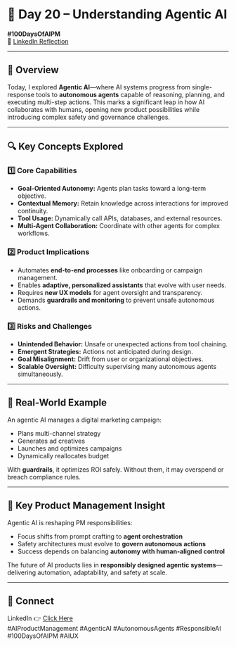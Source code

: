 # 🤖 Day 20 – Understanding Agentic AI  
**#100DaysOfAIPM**  
🔗 [LinkedIn Reflection](https://www.linkedin.com/posts/pmrajesh_100daysofaipm-100daysofaipm-agenticai-activity-7352048064875986944-K1Gk)

---

## 🎯 Overview

Today, I explored **Agentic AI**—where AI systems progress from single-response tools to **autonomous agents** capable of reasoning, planning, and executing multi-step actions. This marks a significant leap in how AI collaborates with humans, opening new product possibilities while introducing complex safety and governance challenges.

---

## 🔍 Key Concepts Explored

### 1️⃣ Core Capabilities
- **Goal-Oriented Autonomy:** Agents plan tasks toward a long-term objective.  
- **Contextual Memory:** Retain knowledge across interactions for improved continuity.  
- **Tool Usage:** Dynamically call APIs, databases, and external resources.  
- **Multi-Agent Collaboration:** Coordinate with other agents for complex workflows.  

### 2️⃣ Product Implications
- Automates **end-to-end processes** like onboarding or campaign management.  
- Enables **adaptive, personalized assistants** that evolve with user needs.  
- Requires **new UX models** for agent oversight and transparency.  
- Demands **guardrails and monitoring** to prevent unsafe autonomous actions.  

### 3️⃣ Risks and Challenges
- **Unintended Behavior:** Unsafe or unexpected actions from tool chaining.  
- **Emergent Strategies:** Actions not anticipated during design.  
- **Goal Misalignment:** Drift from user or organizational objectives.  
- **Scalable Oversight:** Difficulty supervising many autonomous agents simultaneously.  

---

## 🧪 Real-World Example

An agentic AI manages a digital marketing campaign:  
- Plans multi-channel strategy  
- Generates ad creatives  
- Launches and optimizes campaigns  
- Dynamically reallocates budget  

With **guardrails**, it optimizes ROI safely. Without them, it may overspend or breach compliance rules.

---

## 🎯 Key Product Management Insight

Agentic AI is reshaping PM responsibilities:  
- Focus shifts from prompt crafting to **agent orchestration**  
- Safety architectures must evolve to **govern autonomous actions**  
- Success depends on balancing **autonomy with human-aligned control**  

The future of AI products lies in **responsibly designed agentic systems**—delivering automation, adaptability, and safety at scale.

---

## 📢 Connect

LinkedIn 👉 [Click Here](https://www.linkedin.com/posts/pmrajesh_100daysofaipm-100daysofaipm-agenticai-activity-7352048064875986944-K1Gk)  
#AIProductManagement #AgenticAI #AutonomousAgents #ResponsibleAI #100DaysOfAIPM #AIUX